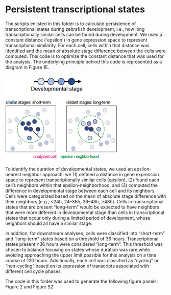 # Persistent transcriptional states

The scripts enlisted in this folder is to calculate persistence of transcriptional states during zebrafish development, i.e., how long transcriptionally similar cells can be found during development. We used a constant distance ('epsilon') in gene expression space to represent transcriptional similarity. For each cell, cells within that distance was identified and the mean of absolute stage difference between the cells were computed. This code is to optimize the constant distance that was used for the analysis. The underlying principle behind this code is represented as a diagram in Figure 1E.

![Schematic showing our approach for identifying transcriptionally similar cells using an epsilon neighborhood approach and determining whether each cell was in a ‘short-term’ or ‘long-term’ state (based on the mean of absolute stage difference between the analyzed cell and its epsilon-neighbors)](./persistent_states.png)

To identify the duration of developmental states, we used an epsilon-nearest neighbor approach: we (1) defined a distance in gene expression space to represent transcriptionally similar cells (epsilon), (2) found each cell’s neighbors within that epsilon-neighborhood, and (3) computed the difference in developmental stage between each cell and its neighbors. Cells were categorized based on the mean of absolute stage difference with their neighbors (e.g., <24h, 24–36h, 36–48h, >48h). Cells in transcriptional states that are present “long-term” would be expected to have neighbors that were more different in developmental stage than cells in transcriptional states that occur only during a limited period of development, whose neighbors should all have a similar stage.

In addition, for downstream analyses, cells were classified into “short-term” and “long-term” states based on a threshold of 36 hours. Transcriptional states present ≥36 hours were considered “long-term”. This threshold was chosen to balance focusing on states whose duration was rare while avoiding approaching the upper limit possible for this analysis on a time course of 120 hours. Additionally, each cell was classified as “cycling” or “non-cycling” based on its expression of transcripts associated with different cell cycle phases. 

The code in this folder was used to generate the following figure panels: Figure 2 and Figure S2.

